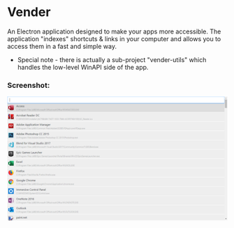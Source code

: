 # Vender
An Electron application designed to make your apps more accessible.
The application "indexes" shortcuts & links in your computer and allows you to access them in a fast and simple way.

* Special note - there is actually a sub-project "vender-utils" which handles the low-level WinAPI side of the app.

### Screenshot:
![alt text](./preview.png)
